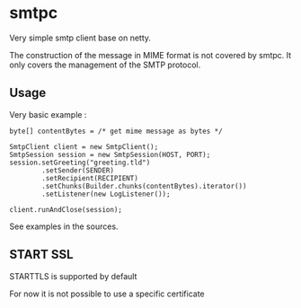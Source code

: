 # smtpc

Very simple smtp client base on netty.

The construction of the message in MIME format is not covered by smtpc. 
It only covers the management of the SMTP protocol.

## Usage

Very basic example :

```
byte[] contentBytes = /* get mime message as bytes */

SmtpClient client = new SmtpClient();
SmtpSession session = new SmtpSession(HOST, PORT);
session.setGreeting("greeting.tld")
        .setSender(SENDER)
        .setRecipient(RECIPIENT)
        .setChunks(Builder.chunks(contentBytes).iterator())
        .setListener(new LogListener());

client.runAndClose(session);
```


See examples in the sources.


## START SSL

STARTTLS is supported by default

For now it is not possible to use a specific certificate


